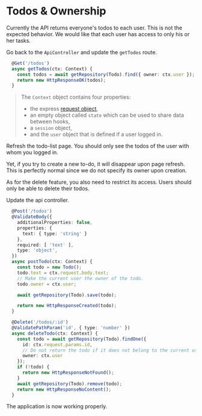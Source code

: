 # Todos & Ownership

Currently the API returns everyone's todos to each user. This is not the expected behavior. We would like that each user has access to only his or her tasks.

Go back to the `ApiController` and update the `getTodos` route.

```typescript
  @Get('/todos')
  async getTodos(ctx: Context) {
    const todos = await getRepository(Todo).find({ owner: ctx.user });
    return new HttpResponseOK(todos);
  }
```

> The `Context` object contains four properties:
> - the express [request object](https://expressjs.com/en/4x/api.html#req),
> - an empty object called `state` which can be used to share data between hooks, 
> - a `session` object,
> - and the `user` object that is defined if a user logged in.

Refresh the todo-list page. You should only see the todos of the user with whom you logged in.

Yet, if you try to create a new to-do, it will disappear upon page refresh. This is perfectly normal since we do not specify its owner upon creation.

As for the delete feature, you also need to restrict its access. Users should only be able to delete their todos.

Update the api controller.

```typescript
  @Post('/todos')
  @ValidateBody({
    additionalProperties: false,
    properties: {
      text: { type: 'string' }
    },
    required: [ 'text' ],
    type: 'object',
  })
  async postTodo(ctx: Context) {
    const todo = new Todo();
    todo.text = ctx.request.body.text;
    // Make the current user the owner of the todo.
    todo.owner = ctx.user;

    await getRepository(Todo).save(todo);

    return new HttpResponseCreated(todo);
  }

  @Delete('/todos/:id')
  @ValidatePathParam('id', { type: 'number' })
  async deleteTodo(ctx: Context) {
    const todo = await getRepository(Todo).findOne({
      id: ctx.request.params.id,
      // Do not return the todo if it does not belong to the current user.
      owner: ctx.user
    });
    if (!todo) {
      return new HttpResponseNotFound();
    }
    await getRepository(Todo).remove(todo);
    return new HttpResponseNoContent();
  }
```

The application is now working properly.

